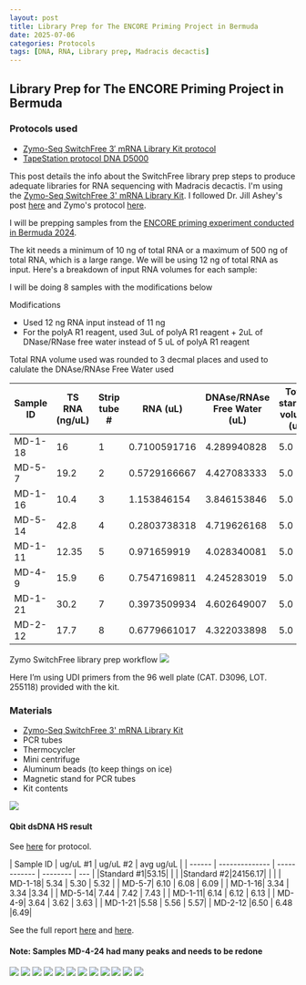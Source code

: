 ```yaml
---
layout: post
title: Library Prep for The ENCORE Priming Project in Bermuda
date: 2025-07-06
categories: Protocols
tags: [DNA, RNA, Library prep, Madracis decactis]
---
```


## Library Prep for The ENCORE Priming Project in Bermuda 

### Protocols used 

- [Zymo-Seq SwitchFree 3′ mRNA Library Kit protocol](https://github.com/flofields/Florence_Putnam_Lab_Notebook/blob/5e1bd6a1daa8db6ce40285a804eace80a1039421/protocols/Zymo_seq_switchfree_3_mrna_library_kit.pdf)
- [TapeStation protocol DNA D5000](https://github.com/flofields/Florence_Putnam_Lab_Notebook/blob/6e9046967846d31b2658908bf7ece3a7d2a67ed0/_posts/2025-06-09-DNA-Tapestation.md)

This post details the info about the SwitchFree library prep steps to produce adequate libraries for RNA sequencing with Madracis decactis. I'm using the [Zymo-Seq SwitchFree 3' mRNA Library Kit](https://github.com/flofields/Florence_Putnam_Lab_Notebook/blob/5e1bd6a1daa8db6ce40285a804eace80a1039421/protocols/Zymo_seq_switchfree_3_mrna_library_kit.pdf). I followed Dr. Jill Ashey's post [here](https://github.com/JillAshey/JillAshey_Putnam_Lab_Notebook/blob/master/_posts/2024-03-29-Zymo-SwitchFree.md) and Zymo's protocol [here](https://files.zymoresearch.com/protocols/_r3008_r3009__zymo_seq_switchfree_3_mrna_library_kit.pdf). 

I will be prepping samples from the [ENCORE priming experiment conducted in Bermuda 2024](https://github.com/flofields/Coral_Priming_Experiments_Summer_2024).

The kit needs a minimum of 10 ng of total RNA or a maximum of 500 ng of total RNA, which is a large range. We will be using 12 ng of total RNA as input. Here's a breakdown of input RNA volumes for each sample:

I will be doing 8 samples with the modifications below

Modifications 

- Used 12 ng RNA input instead of 11 ng
- For the polyA R1 reagent, used 3uL of polyA R1 reagent + 2uL of DNase/RNase free water instead of 5 uL of polyA R1 reagent

Total RNA volume used was rounded to 3 decmal places and used to calulate the DNAse/RNAse Free Water used

| Sample ID | TS RNA (ng/uL) | Strip tube # | RNA (uL) | DNAse/RNAse Free Water (uL) | Total starting volume (ul) | Primer |
| ------ | -------------- | ------------ | -------- | -------------------- | -------------------------- | ------ |
| MD-1-18| 16           | 1            | 0.7100591716	|4.289940828                 | 5.0                        | 15      |
| MD-5-7| 19.2           | 2            | 0.5729166667	|4.427083333                 | 5.0                        | 16      |
| MD-1-16| 10.4           | 3            |1.153846154	|3.846153846                 | 5.0                        | 17      |
| MD-5-14| 42.8           | 4            | 0.2803738318	|4.719626168                 | 5.0                        | 18      |
| MD-1-11| 12.35           | 5            | 0.971659919	|4.028340081                | 5.0                        | 19      |
| MD-4-9| 15.9           | 6            | 0.7547169811	|4.245283019               | 5.0                        | 20      |
| MD-1-21 |30.2           | 7            |0.3973509934	|4.602649007                 | 5.0                        | 21      |
| MD-2-12 |17.7           | 8            |0.6779661017	|4.322033898                 | 5.0                        | 22      |


Zymo SwitchFree library prep workflow
![](https://github.com/flofields/Florence_Putnam_Lab_Notebook/blob/85a6e4a1cfdee2851b568f8d417ef4271da868a6/images/Zymo-Seq_SwitchFree_3'_mRNA_Library_Kit_Workflow.jpg?raw=true)
	 
Here I’m using UDI primers from the 96 well plate (CAT. D3096, LOT. 255118) provided with the kit.


### Materials 

- [Zymo-Seq SwitchFree 3' mRNA Library Kit](https://www.zymoresearch.com/products/zymo-seq-switchfree-3-mrna-library-kit)
- PCR tubes 
- Thermocycler 
- Mini centrifuge
- Aluminum beads (to keep things on ice)
- Magnetic stand for PCR tubes 
- Kit contents 

![](https://github.com/flofields/Florence_Putnam_Lab_Notebook/blob/fd3b63aea71aa8571e6614d968c75bc7a751b25a/images/Zymo%20switch%20free/Zymo%20switch%20free%20kit%20contents.jpg?raw=true)

#### Qbit dsDNA HS result
See [here](https://github.com/flofields/Florence_Putnam_Lab_Notebook/blob/b7725656ec24e76646ef842d6fc135e1e046528c/_posts/2025-06-29-dsDNA-and-RNA-Qubit-Quantification-Protocol.md) for protocol.


| Sample ID | ug/uL #1 | ug/uL #2 | avg ug/uL  | 
| ------ | -------------- | ------------ | -------- | --- |
|Standard #1|53.15| | |
|Standard #2|24156.17| | |
| MD-1-18| 5.34           | 5.30            | 5.32	|
| MD-5-7| 6.10           | 6.08            | 6.09	|
| MD-1-16| 3.34           | 3.34            |3.34	|
| MD-5-14| 7.44           | 7.42            | 7.43	|
| MD-1-11| 6.14           | 6.12            | 6.13	|
| MD-4-9| 3.64           | 3.62            | 3.63	|
| MD-1-21 |5.58          | 5.56            | 5.57|
| MD-2-12 |6.50           | 6.48            |6.49|

See the full report [here](https://github.com/flofields/Coral_Priming_Experiments_Summer_2024/blob/e09cbc3a668bb4e7138ebb08abb2ce54ee6a6a93/images/D5000_ScreenTape/2025_07_06/DNA_ENCORE_20250707_FF.pdf) and [here](https://github.com/flofields/Coral_Priming_Experiments_Summer_2024/blob/cb8d9307b23d527ec5f9855e90e69198036f1fe0/images/D5000_ScreenTape/2025_07_06/DNA_ENCORE_20250707_FF2.pdf).


#### Note: Samples MD-4-24 had many peaks and needs to be redone
![](https://raw.githubusercontent.com/flofields/Coral_Priming_Experiments_Summer_2024/refs/heads/main/images/D5000_ScreenTape/2025_07_06/DNA_ENCORE_20250707_FF_page-0001.jpg)
![](https://raw.githubusercontent.com/flofields/Coral_Priming_Experiments_Summer_2024/refs/heads/main/images/D5000_ScreenTape/2025_07_06/DNA_ENCORE_20250707_FF_page-0002.jpg)
![](https://raw.githubusercontent.com/flofields/Coral_Priming_Experiments_Summer_2024/refs/heads/main/images/D5000_ScreenTape/2025_07_06/DNA_ENCORE_20250707_FF_page-0003.jpg)
![](https://raw.githubusercontent.com/flofields/Coral_Priming_Experiments_Summer_2024/refs/heads/main/images/D5000_ScreenTape/2025_07_06/DNA_ENCORE_20250707_FF_page-0004.jpg)
![](https://raw.githubusercontent.com/flofields/Coral_Priming_Experiments_Summer_2024/refs/heads/main/images/D5000_ScreenTape/2025_07_06/DNA_ENCORE_20250707_FF_page-0005.jpg)
![](https://raw.githubusercontent.com/flofields/Coral_Priming_Experiments_Summer_2024/refs/heads/main/images/D5000_ScreenTape/2025_07_06/DNA_ENCORE_20250707_FF_page-0006.jpg)
![](https://raw.githubusercontent.com/flofields/Coral_Priming_Experiments_Summer_2024/refs/heads/main/images/D5000_ScreenTape/2025_07_06/DNA_ENCORE_20250707_FF_page-0007.jpg)
![](https://raw.githubusercontent.com/flofields/Coral_Priming_Experiments_Summer_2024/refs/heads/main/images/D5000_ScreenTape/2025_07_06/DNA_ENCORE_20250707_FF_page-0008.jpg)
![](https://raw.githubusercontent.com/flofields/Coral_Priming_Experiments_Summer_2024/refs/heads/main/images/D5000_ScreenTape/2025_07_06/DNA_ENCORE_20250707_FF_page-0009.jpg)
![](https://raw.githubusercontent.com/flofields/Coral_Priming_Experiments_Summer_2024/refs/heads/main/images/D5000_ScreenTape/2025_07_06/DNA_ENCORE_20250707_FF_page-0010.jpg)
![](https://raw.githubusercontent.com/flofields/Coral_Priming_Experiments_Summer_2024/refs/heads/main/images/D5000_ScreenTape/2025_07_06/DNA_ENCORE_20250707_FF2_page-0001.jpg)
![](https://raw.githubusercontent.com/flofields/Coral_Priming_Experiments_Summer_2024/refs/heads/main/images/D5000_ScreenTape/2025_07_06/DNA_ENCORE_20250707_FF2_page-0003.jpg)
